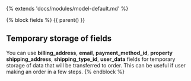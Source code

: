 {% extends 'docs/modules/model-default.md' %}

{% block fields %}
{{ parent() }}

## Temporary storage of fields

You can use 
**billing_address**, **email**, **payment_method_id**, **property**
**shipping_address**, **shipping_type_id**, **user_data** fields
 for temporary storage of data that will be transferred to order.
This can be useful if user making an order in a few steps. 
{% endblock %}